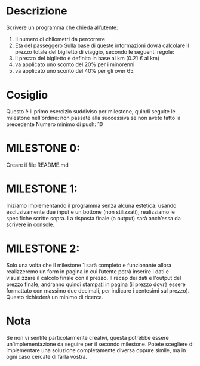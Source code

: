 # Descrizione

Scrivere un programma che chieda all’utente:
1. Il numero di chilometri da percorrere
2. Età del passeggero Sulla base di queste informazioni dovrà calcolare il prezzo totale del biglietto di viaggio, secondo le seguenti regole:
 1. il prezzo del biglietto è definito in base ai km (0.21 € al km)
 2. va applicato uno sconto del 20% per i minorenni
 3. va applicato uno sconto del 40% per gli over 65.

# Cosiglio

Questo è il primo esercizio suddiviso per milestone, quindi seguite le milestone nell'ordine: non passate alla successiva se non avete fatto la precedente
Numero minimo di push: 10

# MILESTONE 0: 

Creare il file README.md

# MILESTONE 1: 
Iniziamo implementando il programma senza alcuna estetica: usando esclusivamente due input e un bottone (non stilizzati), realizziamo le specifiche scritte sopra. La risposta finale (o output) sarà anch’essa da scrivere in console.

# MILESTONE 2: 

Solo una volta che il milestone 1 sarà completo e funzionante allora realizzeremo un form in pagina in cui l’utente potrà inserire i dati e visualizzare il calcolo finale con il prezzo. Il recap dei dati e l'output del prezzo finale, andranno quindi stampati in pagina (il prezzo dovrà essere formattato con massimo due decimali, per indicare i centesimi sul prezzo). Questo richiederà un minimo di ricerca.

# Nota 

Se non vi sentite particolarmente creativi, questa potrebbe essere un’implementazione da seguire per il secondo milestone. Potete scegliere di implementare una soluzione completamente diversa oppure simile, ma in ogni caso cercate di farla vostra.